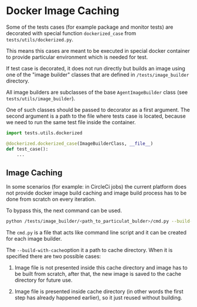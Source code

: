 # Docker Image Caching

Some of the tests cases (for example package and monitor tests) are decorated with special function
`dockerized_case` from `tests/utils/dockerized.py`.

This means this cases are meant to be executed in special docker container to provide particular
environment which is needed for test.

If test case is decorated, it does not run directly but builds an image using one of the "image builder"
classes that are defined in `/tests/image_builder` directory.

All image builders are subclasses of the base `AgentImageBuilder` class (see `tests/utils/image_builder`).

One of such classes should be passed to decorator as a first argument. The second argument is a path to the
file where tests case is located, because we need to run the same test file inside the container.

```python
import tests.utils.dockerized

@dockerized.dockerized_case(ImageBuilderClass, __file__)
def test_case():
    ...
```

## Image Caching

In some scenarios (for example: in CircleCi jobs) the current platform does not provide docker image build caching
and image build process has to be done from scratch on every iteration.

To bypass this, the next command can be used.

```bash
python /tests/image_builder/<path_to_particulat_bulder>/cmd.py --build-with-cache <image output directory path>
```

The `cmd.py` is a file that acts like command line script and it can be created for each image builder.

The `--build-with-cache`option it a path to cache directory. When it is specified there are two possible cases:

1) Image file is not presented inside this cache directory and image has to be built from scratch,
after that, the new image is saved to the cache directory for future use.

2) Image file is presented inside cache directory (in other words the first step has already happened earlier),
so it just reused without building.

